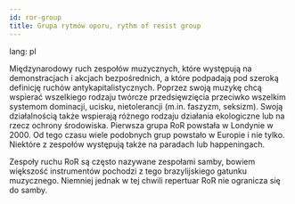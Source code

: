 ```yaml
---
id: ror-group
title: Grupa rytmów oporu, rythm of resist group
---
```

lang: pl

Międzynarodowy ruch zespołów muzycznych, które występują na demonstracjach i akcjach bezpośrednich, a które podpadają pod szeroką definicję ruchów antykapitalistycznych. Poprzez swoją muzykę chcą wspierać wszelkiego rodzaju twórcze przedsięwzięcia przeciwko wszelkim systemom dominacji, ucisku, nietolerancji (m.in. faszyzm, seksizm). Swoją działalnością także wspierają różnego rodzaju działania ekologiczne lub na rzecz ochrony środowiska. Pierwsza grupa RoR powstała w Londynie w 2000. Od tego czasu wiele podobnych grup powstało w Europie i nie tylko. Niektóre z zespołów występują także na paradach lub happeningach.

Zespoły ruchu RoR są często nazywane zespołami samby, bowiem większość instrumentów pochodzi z tego brazylijskiego gatunku muzycznego. Niemniej jednak w tej chwili repertuar RoR nie ogranicza się do samby.